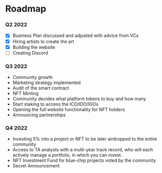 # Roadmap

### Q2 2022

* [x] Business Plan discussed and adjusted with advice from VCs
* [x] Hiring artists to create the art
* [x] Building the website
* [ ] Creating Discord

### Q3 2022

* Community growth
* Marketing strategy implemented
* Audit of the smart contract
* NFT Minting
* Community decides what platform tokens to buy and how many
* Start staking to access the ICO/IDO/IGOs
* Opening the full website functionality for NFT holders
* Announcing partnerships

### Q4 2022&#x20;

* Investing 5% into a project or NFT to be later airdropped to the entire community
* Access to TA analysts with a multi-year track record, who will each actively manage a portfolio, in which you can invest.
* NFT Investment Fund for blue-chip projects voted by the community
* Secret Announcement

